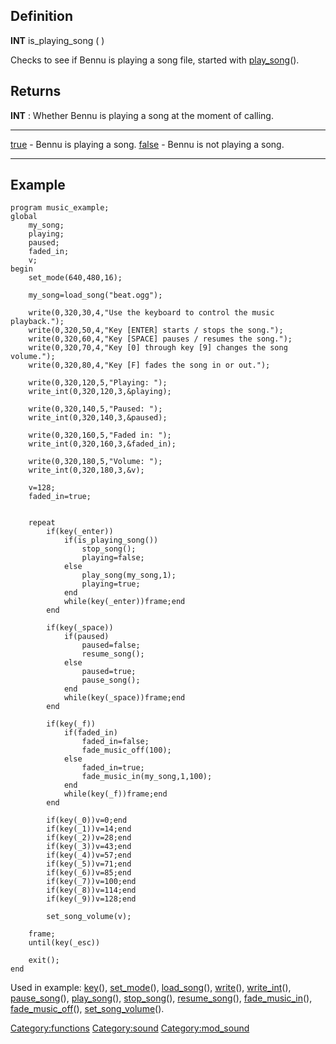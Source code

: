 Definition
----------

**INT** is\_playing\_song ( )

Checks to see if Bennu is playing a song file, started with
[play\_song](play_song "wikilink")().

Returns
-------

**INT** : Whether Bennu is playing a song at the moment of calling.

  --------------------------- --------------------------------
  [true](true "wikilink")     - Bennu is playing a song.
  [false](false "wikilink")   - Bennu is not playing a song.
  --------------------------- --------------------------------

Example
-------

    program music_example;
    global
        my_song;
        playing;
        paused;
        faded_in;
        v;
    begin
        set_mode(640,480,16);
        
        my_song=load_song("beat.ogg");
        
        write(0,320,30,4,"Use the keyboard to control the music playback.");
        write(0,320,50,4,"Key [ENTER] starts / stops the song.");
        write(0,320,60,4,"Key [SPACE] pauses / resumes the song.");
        write(0,320,70,4,"Key [0] through key [9] changes the song volume.");
        write(0,320,80,4,"Key [F] fades the song in or out.");
        
        write(0,320,120,5,"Playing: ");
        write_int(0,320,120,3,&playing);
        
        write(0,320,140,5,"Paused: ");
        write_int(0,320,140,3,&paused);
        
        write(0,320,160,5,"Faded in: ");
        write_int(0,320,160,3,&faded_in);
        
        write(0,320,180,5,"Volume: ");
        write_int(0,320,180,3,&v);
        
        v=128;
        faded_in=true;


        repeat
            if(key(_enter))
                if(is_playing_song())
                    stop_song();
                    playing=false;
                else
                    play_song(my_song,1);
                    playing=true;
                end
                while(key(_enter))frame;end
            end
            
            if(key(_space))
                if(paused)
                    paused=false;
                    resume_song();
                else
                    paused=true;
                    pause_song();
                end
                while(key(_space))frame;end
            end
            
            if(key(_f))
                if(faded_in)
                    faded_in=false;
                    fade_music_off(100);
                else
                    faded_in=true;
                    fade_music_in(my_song,1,100);
                end
                while(key(_f))frame;end
            end
            
            if(key(_0))v=0;end
            if(key(_1))v=14;end
            if(key(_2))v=28;end
            if(key(_3))v=43;end
            if(key(_4))v=57;end
            if(key(_5))v=71;end
            if(key(_6))v=85;end
            if(key(_7))v=100;end
            if(key(_8))v=114;end
            if(key(_9))v=128;end
            
            set_song_volume(v);

        frame;
        until(key(_esc))
        
        exit();
    end

Used in example: [key](key "wikilink")(),
[set\_mode](set_mode "wikilink")(),
[load\_song](load_song "wikilink")(), [write](write "wikilink")(),
[write\_int](write_int "wikilink")(),
[pause\_song](pause_song "wikilink")(),
[play\_song](play_song "wikilink")(),
[stop\_song](stop_song "wikilink")(),
[resume\_song](resume_song "wikilink")(),
[fade\_music\_in](fade_music_in "wikilink")(),
[fade\_music\_off](fade_music_off "wikilink")(),
[set\_song\_volume](set_song_volume "wikilink")().

<Category:functions> <Category:sound> <Category:mod_sound>
